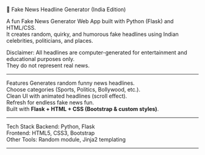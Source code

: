 📰 Fake News Headline Generator (India Edition)

A fun Fake News Generator Web App built with Python (Flask) and HTML/CSS.  
It creates random, quirky, and humorous fake headlines using Indian celebrities, politicians, and places.  

Disclaimer: All headlines are computer-generated for entertainment and educational purposes only.  
They do not represent real news.  

---

Features
Generates random funny news headlines.  
Choose categories (Sports, Politics, Bollywood, etc.).  
Clean UI with animated headlines (scroll effect).  
Refresh for endless fake news fun.  
Built with **Flask + HTML + CSS (Bootstrap & custom styles)**.  

---

Tech Stack
Backend: Python, Flask  
Frontend: HTML5, CSS3, Bootstrap  
Other Tools: Random module, Jinja2 templating  

---
